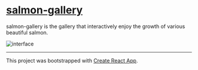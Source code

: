 # [salmon-gallery](https://blissful-torvalds-eb15c5.netlify.com)

salmon-gallery is the gallery that interactively enjoy the growth of various beautiful salmon.

![interface](https://github.com/SotaMakino/salmon-gallery/src/assets/interface.png)

---

This project was bootstrapped with [Create React App](https://github.com/facebook/create-react-app).
